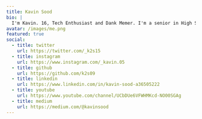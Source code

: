 ```yaml
---
title: Kavin Sood
bio: |
  I'm Kavin. 16, Tech Enthusiast and Dank Memer. I'm a senior in High School pursuing Math and Science with a keen interest in CS, IT and Robotics. I am the CEO of SHISTECH and the IT Captain of my School. I love playing basketball, football, playing Doom, Halo and listening to Hip Hop.
avatar: /images/me.png
featured: true
social:
  - title: twitter
    url: https://twitter.com/_k2s15
  - title: instagram
    url: https://www.instagram.com/_kavin.05
  - title: github
    url: https://github.com/k2s09
  - title: linkedin
    url: https://www.linkedin.com/in/kavin-sood-a36505222
  - title: youtube
    url: https://www.youtube.com/channel/UCbDUe6VFWHMKcd-NO00SGAg
  - title: medium
    url: https://medium.com/@kavinsood
---
```

